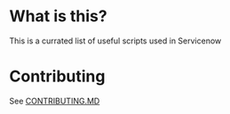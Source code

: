 # What is this?
  
  This is a currated list of useful scripts used in Servicenow

# Contributing
  
  See [CONTRIBUTING.MD](https://github.com/jacebenson/servicenow/blob/master/CONTRIBUTING.md)
